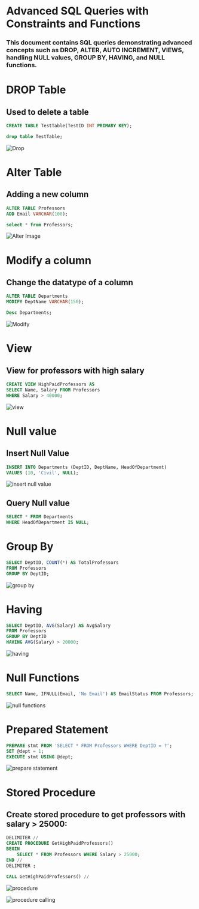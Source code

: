 # Advanced SQL Queries with Constraints and Functions

### This document contains SQL queries demonstrating advanced concepts such as DROP, ALTER, AUTO INCREMENT, VIEWS, handling NULL values, GROUP BY, HAVING, and NULL functions.

# DROP Table

## Used to delete a table

```sql
CREATE TABLE TestTable(TestID INT PRIMARY KEY);

drop table TestTable;
```

![Drop](assets/Advance_Queries/Drop.png)

# Alter Table

## Adding a new column

```sql
ALTER TABLE Professors
ADD Email VARCHAR(100);

select * from Professors;
```

![Alter Image](assets/Advance_Queries/AlterTable.png)

# Modify a column

## Change the datatype of a column

```sql
ALTER TABLE Departments
MODIFY DeptName VARCHAR(150);

Desc Departments;
```

![Modify](assets/Advance_Queries/Modify.png)

# View

## View for professors with high salary

```sql
CREATE VIEW HighPaidProfessors AS
SELECT Name, Salary FROM Professors
WHERE Salary > 40000;
```

![view](assets/Advance_Queries/View.png)

# Null value

## Insert Null Value

```sql
INSERT INTO Departments (DeptID, DeptName, HeadOfDepartment)
VALUES (10, 'Civil', NULL);
```

![insert null value](assets/Advance_Queries/InsertNullValue.png)

## Query Null value

```sql
SELECT * FROM Departments
WHERE HeadOfDepartment IS NULL;
```

# Group By

```sql
SELECT DeptID, COUNT(*) AS TotalProfessors
FROM Professors
GROUP BY DeptID;
```

![group by](assets/Advance_Queries/GroupBy.png)

# Having

```sql
SELECT DeptID, AVG(Salary) AS AvgSalary
FROM Professors
GROUP BY DeptID
HAVING AVG(Salary) > 20000;
```

![having](assets/Advance_Queries/having.png)

# Null Functions

```sql
SELECT Name, IFNULL(Email, 'No Email') AS EmailStatus FROM Professors;
```

![null functions](assets/Advance_Queries/NullFunctions.png)

# Prepared Statement

```sql
PREPARE stmt FROM 'SELECT * FROM Professors WHERE DeptID = ?';
SET @dept = 1;
EXECUTE stmt USING @dept;
```

![prepare statement](assets/Advance_Queries/PrepareStatement.png)

# Stored Procedure

## Create stored procedure to get professors with salary > 25000:

```sql
DELIMITER //
CREATE PROCEDURE GetHighPaidProfessors()
BEGIN
    SELECT * FROM Professors WHERE Salary > 25000;
END //
DELIMITER ;

CALL GetHighPaidProfessors() //
```

![procedure](assets/Advance_Queries/ProcedureCreation.png)

![procedure calling](assets/Advance_Queries/ProcedureCalling.png)
